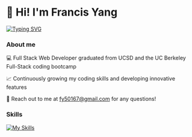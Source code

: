 # 👋 Hi! I'm Francis Yang

<p align="left">
  <!-- Typing SVG by DenverCoder1 - https://github.com/DenverCoder1/readme-typing-svg -->
    <a href="https://git.io/typing-svg"><img src="https://readme-typing-svg.demolab.com?font=Nunito+Sans&pause=1000&vCenter=true&color=000000&background=FFFFFF00&random=false&width=400&lines=Full+stack+web+developer;Learning+new+things+every+day!" alt="Typing SVG" /></a>
</p>

### About me
💻 Full Stack Web Developer graduated from UCSD and the UC Berkeley Full-Stack coding bootcamp

📈 Continuously growing my coding skills and developing innovative features

📧 Reach out to me at fy50167@gmail.com for any questions!

### Skills 
[![My Skills](https://skillicons.dev/icons?i=js,python,html,css,c,cpp,discord,figma,flask,git,github,materialui,matlab,npm,postgres,r,react,redux,sqlite,threejs,ubuntu,visualstudio,vscode,blender&perline=12&theme=dark)](https://skillicons.dev)



